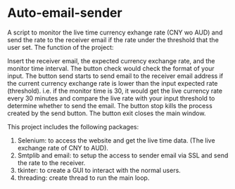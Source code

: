 # Auto-email-sender
A script to monitor the live time currency exhange rate (CNY wo AUD) and send the rate to the receiver email if the rate under the threshold that the user set.
The function of the project:

Insert the receiver email, the expected currency exchange rate, and the monitor time interval.
The button check would check the format of your input.
The button send starts to send email to the receiver email address if the current currency exchange rate is lower than the input expected rate (threshold). 
i.e. if the monitor time is 30, it would get the live currency rate every 30 minutes and compare the live rate with your input threshold to determine whether to send the email.
The button stop kills the process created by the send button.
The button exit closes the main window.

This project includes the following packages:

1. Selenium: to access the website and get the live time data. (The live exchange rate of CNY to AUD).
2. Smtplib and email: to setup the access to sender email via SSL and send the rate to the receiver.
3. tkinter: to create a GUI to interact with the normal users.
4. threading: create thread to run the main loop.
